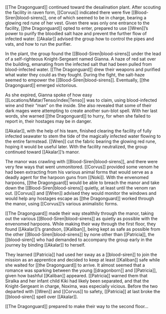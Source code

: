 [[The Dragonguard]] continued toward the desalination plant. After scouting the facility in raven form, [[Corvus]] indicated there were five [[Blood-Siren|blood-sirens]], one of which seemed to be in charge, bearing a glowing red rune of her vest. Given there was only one entrance to the facility, [[the Dragonguard]] opted to enter, prepared to use [[Wren]]’s power to purify the bloodied salt haze and prevent the further flow of infected water. [[Akalar]] advised the group how to control the pipes and vats, and how to run the purifier.

In the plant, the group found the [[Blood-Siren|blood-sirens]] under the lead of a self-righteous Knight-Sergeant named Gianna. A haze of red sat over the building, emanating from the infected salt that had been pulled from blood-infected water. [[The Dragonguard]] drew their weapons and purified what water they could as they fought. During the fight, the salt-haze seemed to empower the [[Blood-Siren|blood-sirens]]. Eventually, [[the Dragonguard]] emerged victorious.

As she expired, Gianna spoke of how easy [[Locations/Matar/Tenso/index|Tenso]] was to claim, using blood-infected wine and their “man” on the inside. She also revealed that some of their dark mages were attempting to create another sun-blot spell. With her last words, she warned [[the Dragonguard]] to hurry, for when she failed to report in, their hostages may be in danger. 

[[Akalar]], with the help of his team, finished clearing the facility of fully infected seawater to stem the tide of the magically infected water flowing to the entire farmstead. [[Wren]] cut the fabric bearing the glowing red rune, hoping it would be useful later. With the facility neutralized, the group continued toward [[Akalar]]’s manor.

The manor was crawling with [[Blood-Siren|blood-sirens]], and there were very few ways that went unmonitored. [[Corvus]] provided some venom he had been extracting from his various animal forms that would serve as a deadly agent for the harpoon guns from [[Noki]]. With the envenomed harpoons, [[the Dragonguard]] would be able to breach the manor and take down the [[Blood-Siren|blood-sirens]] quietly, at least until the venom ran out. [[Corvus]] and [[Wren]] advised they would monitor the windows and would help any hostages escape as [[the Dragonguard]] worked through the manor, using [[Corvus]]’s various animalistic forms. 

 [[The Dragonguard]] made their way stealthily through the manor, taking out the various [[Blood-Siren|blood-sirens]] as quietly as possible with the envenomed harpoons. While making their way through the first floor, they found [[Akalar]]’s grandson, [[Kaliban]], being kept as safe as possible from the other [[Blood-Siren|blood-sirens]] by none other than [[Patricia]], the [[blood-siren]] who had demanded to accompany the group early in the journey by binding [[Akalar]] to herself. 

They learned [[Patricia]] had used her sway as a [[blood-siren]] to join the mission as an apprentice and decided to keep at least [[Kaliban]] safe while she waited for [[the Dragonguard]] to arrive. It almost seemed that a romance was sparking between the young [[dragonborn]] and [[Patricia]], given how bashful [[Kaliban]] appeared. [[Patricia]] warned them that Siralka and her infant child Kiki had likely been separated, and that the Knight-Sergeant in charge, Noxima, was especially vicious. Before the two departed with [[Wren]] and [[Corvus]] to safety, [[Patricia]] at last broke the [[blood-siren]] spell over [[Akalar]]. 

[[The Dragonguard]] prepared to make their way to the second floor…